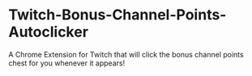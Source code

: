 # Twitch-Bonus-Channel-Points-Autoclicker
A Chrome Extension for Twitch that will click the bonus channel points chest for you whenever it appears!
